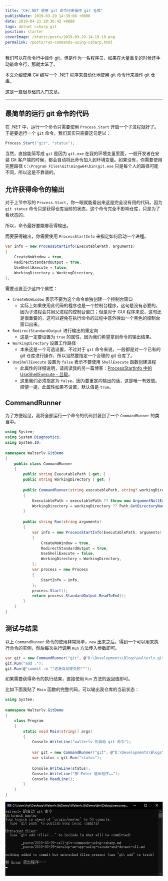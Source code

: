 ```yaml
---
title: "C#/.NET 使用 git 命令行来操作 git 仓库"
publishDate: 2019-03-29 14:39:08 +0800
date: 2019-04-21 20:36:42 +0800
tags: dotnet csharp git
position: starter
coverImage: /static/posts/2019-03-29-14-19-19.png
permalink: /posts/run-commands-using-csharp.html
---
```


我们可以在命令行中操作 git，但是作为一名程序员，如果在大量重复的时候还手动敲命令行，那就太笨了。

本文介绍使用 C# 编写一个 .NET 程序来自动化地使用 git 命令行来操作 git 仓库。

这是一篇很基础的入门文章。

---

<div id="toc"></div>

## 最简单的运行 git 命令的代码

在 .NET 中，运行一个命令只需要使用 `Process.Start` 开启一个子进程就好了。于是要运行一个 `git` 命令，我们其实只需要这句足以：

```csharp
Process.Start("git", "status");
```

当然，直接能简写成 `git` 是因为 `git.exe` 在我的环境变量里面，一般开发者在安装 Git 客户端的时候，都会自动将此命令加入到环境变量。如果没有，你需要使用完整路径 `C:\Program Files\Git\mingw64\bin\git.exe` 只是每个人的路径可能不同，所以这是不靠谱的。

## 允许获得命令的输出

对于上节中写的 `Process.Start`，你一眼就能看出来这是完全没有用的代码。因为 `git status` 命令只是获得仓库当前的状态，这个命令完全不影响仓库，只是为了看状态的。

所以，命令最好要能够获得输出。

而要获得输出，你需要使用 `ProcessStartInfo` 来指定如何启动一个进程。

```csharp
var info = new ProcessStartInfo(ExecutablePath, arguments)
{
    CreateNoWindow = true,
    RedirectStandardOutput = true,
    UseShellExecute = false,
    WorkingDirectory = WorkingDirectory,
};
```

需要设置至少这四个属性：

- `CreateNoWindow` 表示不要为这个命令单独创建一个控制台窗口
    - 实际上如果使用此代码的程序也是一个控制台程序，这句是没有必要的，因为子进程会共用父进程的控制台窗口；但是对于 GUI 程序来说，这句还是很重要的，这可以避免在执行命令的过程中意外弹出一个黑色的控制台窗口出来。
- `RedirectStandardOutput` 进行输出的重定向
    - 这是一定要设置为 `true` 的属性，因为我们希望拿到命令的输出结果。
- `WorkingDirectory` 设置工作路径
    - 本来这是一个可选设置，不过对于 `git` 命令来说，一般都是对一个已有的 git 仓库进行操作，所以当然要指定一个合理的 git 仓库了。
- `UseShellExecute` 设置为 `false` 表示不要使用 `ShellExecute` 函数创建进程
    - 此属性的详细说明，请阅读我的另一篇博客：[ProcessStartInfo 中的 UseShellExecute - 吕毅](/post/use-shell-execute-in-process-start-info)。
    - 这里我们必须指定为 `false`，因为要重定向输出的话，这是唯一有效值。顺便一提，此属性如果不设置，默认值是 `true`。

## CommandRunner

为了方便起见，我将全部运行一个命令的代码封装到了一个 `CommandRunner` 的类当中。

```csharp
using System;
using System.Diagnostics;
using System.IO;

namespace Walterlv.GitDemo
{
    public class CommandRunner
    {
        public string ExecutablePath { get; }
        public string WorkingDirectory { get; }

        public CommandRunner(string executablePath, string? workingDirectory = null)
        {
            ExecutablePath = executablePath ?? throw new ArgumentNullException(nameof(executablePath));
            WorkingDirectory = workingDirectory ?? Path.GetDirectoryName(executablePath);
        }

        public string Run(string arguments)
        {
            var info = new ProcessStartInfo(ExecutablePath, arguments)
            {
                CreateNoWindow = true,
                RedirectStandardOutput = true,
                UseShellExecute = false,
                WorkingDirectory = WorkingDirectory,
            };
            var process = new Process
            {
                StartInfo = info,
            };
            process.Start();
            return process.StandardOutput.ReadToEnd();
        }
    }
}
```

## 测试与结果

以上 `CommandRunner` 命令的使用非常简单，`new` 出来之后，得到一个可以用来执行命令的实例，然后每次执行调用 `Run` 方法传入参数即可。

```csharp
var git = new CommandRunner("git", @"D:\Developments\Blogs\walterlv.github.io");
git.Run("add .");
git.Run(@"commit -m ""这是自动提交的""");
```

如果需要获得命令的执行结果，直接使用 `Run` 方法的返回值即可。

比如下面我贴了 `Main` 函数的完整代码，可以输出我仓库的当前状态：

```csharp
using System;

namespace Walterlv.GitDemo
{
    class Program
    {
        static void Main(string[] args)
        {
            Console.WriteLine("walterlv 的自动 git 命令");

            var git = new CommandRunner("git", @"D:\Developments\Blogs\walterlv.github.io");
            var status = git.Run("status");

            Console.WriteLine(status);
            Console.WriteLine("按 Enter 退出程序……");
            Console.ReadLine();
        }
    }
}
```

![运行结果](/static/posts/2019-03-29-14-19-19.png)


